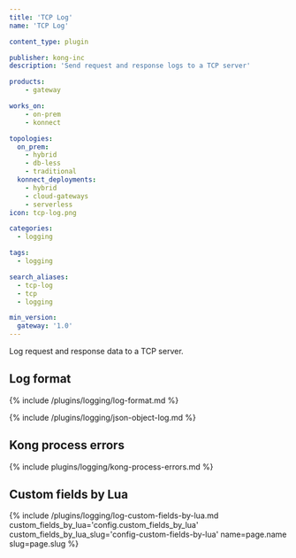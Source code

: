 ```yaml
---
title: 'TCP Log'
name: 'TCP Log'

content_type: plugin

publisher: kong-inc
description: 'Send request and response logs to a TCP server'

products:
    - gateway

works_on:
    - on-prem
    - konnect

topologies:
  on_prem:
    - hybrid
    - db-less
    - traditional
  konnect_deployments:
    - hybrid
    - cloud-gateways
    - serverless
icon: tcp-log.png

categories:
  - logging

tags:
  - logging

search_aliases:
  - tcp-log
  - tcp
  - logging

min_version:
  gateway: '1.0'
---
```


Log request and response data to a TCP server.

## Log format

{% include /plugins/logging/log-format.md %}

{% include /plugins/logging/json-object-log.md %}

## Kong process errors

{% include plugins/logging/kong-process-errors.md %}

## Custom fields by Lua

{% include /plugins/logging/log-custom-fields-by-lua.md custom_fields_by_lua='config.custom_fields_by_lua' custom_fields_by_lua_slug='config-custom-fields-by-lua' name=page.name slug=page.slug %}